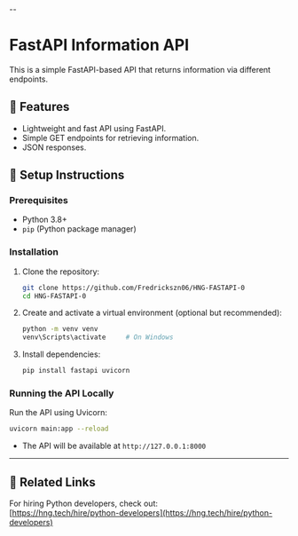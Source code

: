 --

# FastAPI Information API

This is a simple FastAPI-based API that returns information via different endpoints.

## 📌 Features
- Lightweight and fast API using FastAPI.
- Simple GET endpoints for retrieving information.
- JSON responses.

## 🚀 Setup Instructions

### Prerequisites
- Python 3.8+
- `pip` (Python package manager)

### Installation
1. Clone the repository:
   ```bash
   git clone https://github.com/Fredrickszn06/HNG-FASTAPI-0
   cd HNG-FASTAPI-0
   ```

2. Create and activate a virtual environment (optional but recommended):
   ```bash
   python -m venv venv
   venv\Scripts\activate     # On Windows
   ```

3. Install dependencies:
   ```bash
   pip install fastapi uvicorn
   ```

### Running the API Locally
Run the API using Uvicorn:
```bash
uvicorn main:app --reload
```
- The API will be available at `http://127.0.0.1:8000`


---

## 🔗 Related Links
For hiring Python developers, check out:  
[https://hng.tech/hire/python-developers](https://hng.tech/hire/python-developers)